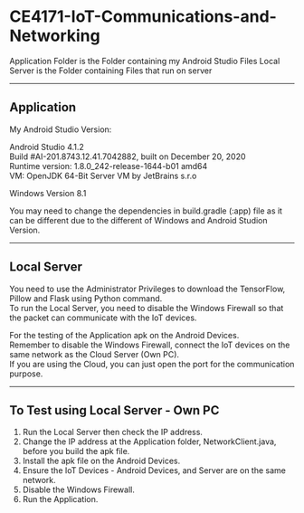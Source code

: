 # CE4171-IoT-Communications-and-Networking
Application Folder is the Folder containing my Android Studio Files
Local Server is the Folder containing Files that run on server

---
## Application
My Android Studio Version:

Android Studio 4.1.2 <br>
Build #AI-201.8743.12.41.7042882, built on December 20, 2020 <br>
Runtime version: 1.8.0_242-release-1644-b01 amd64 <br>
VM: OpenJDK 64-Bit Server VM by JetBrains s.r.o

Windows Version 8.1

You may need to change the dependencies in build.gradle (:app) file as it can be different due to the different of Windows and Android Studion Version.

---
## Local Server
You need to use the Administrator Privileges to download the TensorFlow, Pillow and Flask using Python command. <br>
To run the Local Server, you need to disable the Windows Firewall so that the packet can communicate with the IoT devices.

For the testing of the Application apk on the Android Devices. <br>
Remember to disable the Windows Firewall, connect the IoT devices on the same network as the Cloud Server (Own PC). <br>
If you are using the Cloud, you can just open the port for the communication purpose.

---
## To Test using Local Server - Own PC
1. Run the Local Server then check the IP address.
2. Change the IP address at the Application folder, NetworkClient.java, before you build the apk file.
3. Install the apk file on the Android Devices.
4. Ensure the IoT Devices - Android Devices, and Server are on the same network.
5. Disable the Windows Firewall.
6. Run the Application.
